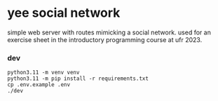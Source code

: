 # yee social network

simple web server with routes mimicking a social network. 
used for an exercise sheet in the introductory programming course at ufr 2023.

### dev
```
python3.11 -m venv venv
python3.11 -m pip install -r requirements.txt
cp .env.example .env
./dev
```
